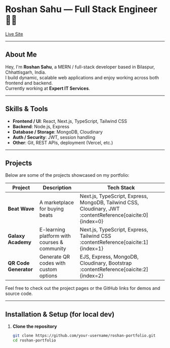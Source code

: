 # Roshan Sahu — Full Stack Engineer 👨‍💻

[Live Site](https://roshansahudev.vercel.app/)

---

## About Me

Hey, I'm **Roshan Sahu**, a MERN / full-stack developer based in Bilaspur, Chhattisgarh, India.  
I build dynamic, scalable web applications and enjoy working across both frontend and backend.  
Currently working at **Expert IT Services**.

---

## Skills & Tools

- **Frontend / UI**: React, Next.js, TypeScript, Tailwind CSS  
- **Backend**: Node.js, Express  
- **Database / Storage**: MongoDB, Cloudinary  
- **Auth / Security**: JWT, session handling  
- **Other**: Git, REST APIs, deployment (Vercel, etc.)  

---

## Projects

Below are some of the projects showcased on my portfolio:

| Project | Description | Tech Stack |
|--------|-------------|------------|
| **Beat Wave** | A marketplace for buying beats | Next.js, TypeScript, Express, MongoDB, Tailwind CSS, Cloudinary, JWT :contentReference[oaicite:0]{index=0} |
| **Galaxy Academy** | E-learning platform with courses & community | Next.js, TypeScript, Express, Tailwind CSS :contentReference[oaicite:1]{index=1} |
| **QR Code Generator** | Generate QR codes with custom options | EJS, Express, MongoDB, Cloudinary, Bootstrap :contentReference[oaicite:2]{index=2} |

Feel free to check out the project pages or the GitHub links for demos and source code.

---

## Installation & Setup (for local dev)

1. **Clone the repository**  
   ```bash
   git clone https://github.com/your-username/roshan-portfolio.git
   cd roshan-portfolio
